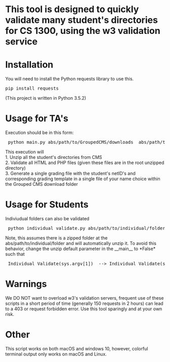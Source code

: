 <h1>This tool is designed to quickly validate many student's directories for CS 1300, using the w3 validation service</h1>

# Installation
<p>
    You will need to install the Python requests library to use this.
    <pre>pip install requests</pre>
    (This project is written in Python 3.5.2)
</p>

# Usage for TA's


<p>
    Execution should be in this form:
    <pre> python main.py abs/path/to/GroupedCMS/downloads  abs/path/to/grading/template  grading_file_name.ext </pre>
    This execution will <br>
    1. Unzip all the student's directories from CMS <br>
    2. Validate all HTML and PHP files (given these files are in the root unzipped directory)<br>
    3. Generate a single grading file with the student's netID's and corresponding grading template in a single file of your name choice within the Grouped CMS download folder
</p>

# Usage for Students

<p> Indiviudual folders can also be validated
     <pre> python individual_validate.py abs/path/to/individual/folder </pre>
    Note, this assumes there is a zipped folder at the abs/path/to/individual/folder and will automatically unzip it. To avoid this behavior, change the unzip default parameter in the __main__ to *False* such that <pre> Individual_Validate(sys.argv[1])  --> Individual_Validate(sys.argv[1], unzip=False) </pre>
   
</p>


# Warnings
<p>
    We DO NOT want to overload w3's validation servers, frequent use of these scripts in a short period of time (generally 150 requests in 2 hours) can lead to a 403 or request forbidden error. Use this tool sparingly and at your own risk.

</p>

# Other
<p>
    This script works on both macOS and windows 10, however, colorful terminal output only works on macOS and Linux.
</p>
